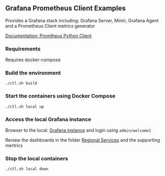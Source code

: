 ## Grafana Prometheus Client Examples

Provides a Grafana stack including: Grafana Server, Mimir, Grafana Agent and a Prometheus Client metrics generator

[Documentation: Promtheus Python Client ](https://github.com/prometheus/client_python)


### Requirements
Requires docker-compose

### Build the environment
```./ctl.sh build```

### Start the containers using Docker Compose
```./ctl.sh local up```

### Access the local Grafana instance
Browser to the local: [Grafana instance](http://localhost:3000) and login using ```admin/welcome1```

Review the dashboards in the folder [Regional Services](http://localhost:3000/d/b913ad8v/regional-services-2?orgId=1&refresh=10s) and the supporting mertrics

### Stop the local containers
```./ctl.sh local down```

